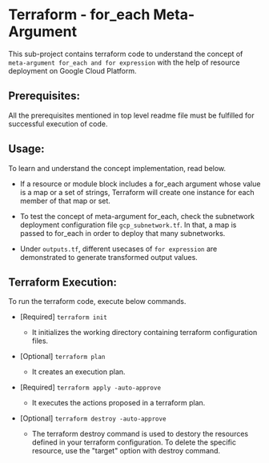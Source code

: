 # Terraform - for_each Meta-Argument
This sub-project contains terraform code to understand the concept of `meta-argument for_each and for expression` with the help of resource deployment on Google Cloud Platform.

## Prerequisites:
All the prerequisites mentioned in top level readme file must be fulfilled for successful execution of code.

## Usage:
To learn and understand the concept implementation, read below.

-   If a resource or module block includes a for_each argument whose value is a map or a set of strings, Terraform will create one instance for each member of that map or set.

-   To test the concept of meta-argument for_each, check the subnetwork deployment configuration file `gcp_subnetwork.tf`. In that, a map is passed to for_each in order to deploy that many subnetworks. 

-   Under `outputs.tf`, different usecases of `for expression` are demonstrated to generate transformed output values.

## Terraform Execution:
To run the terraform code, execute below commands.

-   [Required] `terraform init`
    -   It initializes the working directory containing terraform configuration files.

-   [Optional] `terraform plan`
    -   It creates an execution plan.

-   [Required] `terraform apply -auto-approve`
    -   It executes the actions proposed in a terraform plan.

-   [Optional] `terraform destroy -auto-approve`
    -   The terraform destroy command is used to destory the resources defined in your terraform configuration. To delete the specific resource, use the "target" option with destroy command.
